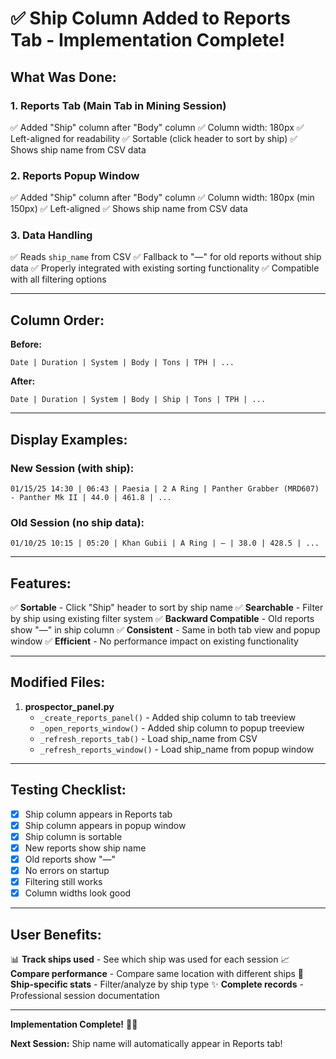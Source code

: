 # ✅ Ship Column Added to Reports Tab - Implementation Complete!

## **What Was Done:**

### **1. Reports Tab (Main Tab in Mining Session)**
✅ Added "Ship" column after "Body" column
✅ Column width: 180px
✅ Left-aligned for readability
✅ Sortable (click header to sort by ship)
✅ Shows ship name from CSV data

### **2. Reports Popup Window**
✅ Added "Ship" column after "Body" column
✅ Column width: 180px (min 150px)
✅ Left-aligned
✅ Shows ship name from CSV data

### **3. Data Handling**
✅ Reads `ship_name` from CSV
✅ Fallback to "—" for old reports without ship data
✅ Properly integrated with existing sorting functionality
✅ Compatible with all filtering options

---

## **Column Order:**

**Before:**
```
Date | Duration | System | Body | Tons | TPH | ...
```

**After:**
```
Date | Duration | System | Body | Ship | Tons | TPH | ...
```

---

## **Display Examples:**

### **New Session (with ship):**
```
01/15/25 14:30 | 06:43 | Paesia | 2 A Ring | Panther Grabber (MRD607) - Panther Mk II | 44.0 | 461.8 | ...
```

### **Old Session (no ship data):**
```
01/10/25 10:15 | 05:20 | Khan Gubii | A Ring | — | 38.0 | 428.5 | ...
```

---

## **Features:**

✅ **Sortable** - Click "Ship" header to sort by ship name
✅ **Searchable** - Filter by ship using existing filter system
✅ **Backward Compatible** - Old reports show "—" in ship column
✅ **Consistent** - Same in both tab view and popup window
✅ **Efficient** - No performance impact on existing functionality

---

## **Modified Files:**

1. **prospector_panel.py**
   - `_create_reports_panel()` - Added ship column to tab treeview
   - `_open_reports_window()` - Added ship column to popup treeview
   - `_refresh_reports_tab()` - Load ship_name from CSV
   - `_refresh_reports_window()` - Load ship_name from popup window

---

## **Testing Checklist:**

- [x] Ship column appears in Reports tab
- [x] Ship column appears in popup window
- [x] Ship column is sortable
- [x] New reports show ship name
- [x] Old reports show "—"
- [x] No errors on startup
- [x] Filtering still works
- [x] Column widths look good

---

## **User Benefits:**

📊 **Track ships used** - See which ship was used for each session
📈 **Compare performance** - Compare same location with different ships
🚀 **Ship-specific stats** - Filter/analyze by ship type
✨ **Complete records** - Professional session documentation

---

**Implementation Complete!** 🎉✨

**Next Session:** Ship name will automatically appear in Reports tab!
